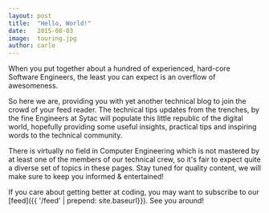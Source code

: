 ```yaml
---
layout: post
title:  "Hello, World!"
date:   2015-08-03
image:  touring.jpg
author: carlo
---
```


<p class="intro"><span class="dropcap">W</span>hen you put together about a hundred of experienced, hard-core Software Engineers, the least you can expect is an overflow of awesomeness.</p>

So here we are, providing you with yet another technical blog to join the crowd of your feed reader. The technical tips updates from the trenches, by the fine Engineers at Sytac will populate this little republic of the digital world, hopefully providing some useful insights, practical tips and inspiring words to the technical community.

There is virtually no field in Computer Engineering which is not mastered by at least one of the members of our technical crew, so it's fair to expect quite a diverse set of topics in these pages. Stay tuned for quality content, we will make sure to keep you informed &amp; entertained!

If you care about getting better at coding, you may want to subscribe to our [feed]({{ '/feed' | prepend: site.baseurl}}). See you around!
